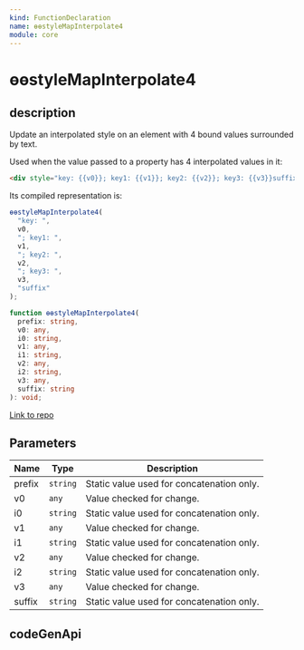 ```yaml
---
kind: FunctionDeclaration
name: ɵɵstyleMapInterpolate4
module: core
---
```


# ɵɵstyleMapInterpolate4

## description

Update an interpolated style on an element with 4 bound values surrounded by text.

Used when the value passed to a property has 4 interpolated values in it:

```html
<div style="key: {{v0}}; key1: {{v1}}; key2: {{v2}}; key3: {{v3}}suffix"></div>
```

Its compiled representation is:

```ts
ɵɵstyleMapInterpolate4(
  "key: ",
  v0,
  "; key1: ",
  v1,
  "; key2: ",
  v2,
  "; key3: ",
  v3,
  "suffix"
);
```

```ts
function ɵɵstyleMapInterpolate4(
  prefix: string,
  v0: any,
  i0: string,
  v1: any,
  i1: string,
  v2: any,
  i2: string,
  v3: any,
  suffix: string
): void;
```

[Link to repo](https://github.com/timdeschryver/angular/blob/master/packages/core/src/render3/instructions/style_map_interpolation.ts#L132-L138)

## Parameters

| Name   | Type     | Description                               |
| ------ | -------- | ----------------------------------------- |
| prefix | `string` | Static value used for concatenation only. |
| v0     | `any`    | Value checked for change.                 |
| i0     | `string` | Static value used for concatenation only. |
| v1     | `any`    | Value checked for change.                 |
| i1     | `string` | Static value used for concatenation only. |
| v2     | `any`    | Value checked for change.                 |
| i2     | `string` | Static value used for concatenation only. |
| v3     | `any`    | Value checked for change.                 |
| suffix | `string` | Static value used for concatenation only. |

## codeGenApi
